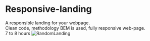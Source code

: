 # Responsive-landing
A responsible landing for your webpage. 
<br>
Clean code, methodology BEM is used, fully responsive web-page. 
<br>
7 to 8 hours
![RandomLanding](https://user-images.githubusercontent.com/87814580/163575445-dd2fc52b-6ef7-422b-8d17-c96ad36b55d2.jpeg)
